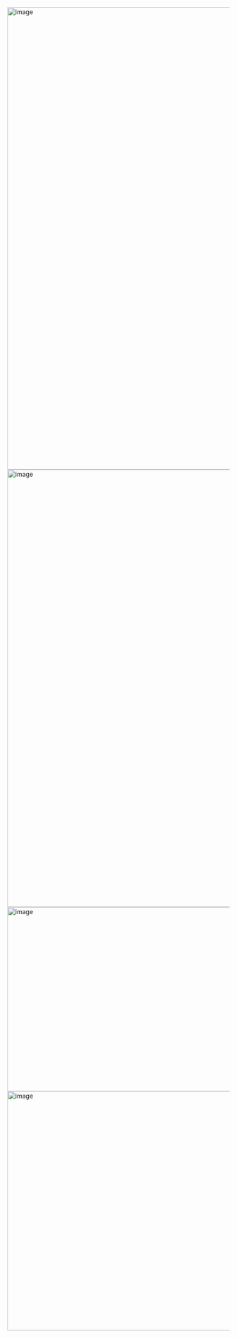 <img width="2159" height="1047" alt="image" src="https://github.com/user-attachments/assets/e7f1b289-cfb3-44d2-b4dd-010ade70926c" />
<img width="2287" height="991" alt="image" src="https://github.com/user-attachments/assets/1314a615-10e8-42f5-98d2-280fd4bb3d55" />
<img width="2190" height="417" alt="image" src="https://github.com/user-attachments/assets/13c596fe-2f7e-44f8-a67e-e80762a700ca" />
<img width="1241" height="542" alt="image" src="https://github.com/user-attachments/assets/e815a897-e887-4d84-ad69-d889e6a5a217" />

